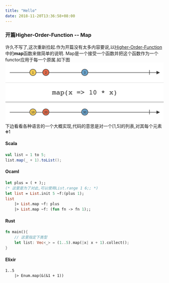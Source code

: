 ```yaml
---
title: "Hello"
date: 2018-11-20T13:36:58+08:00
---
```


### 开篇Higher-Order-Function -- Map
许久不写了,这次重新捡起.作为开篇没有太多内容要说,以[Higher-Order-Function](https://clojurebridge.org/community-docs/docs/clojure/higher-order-function/)中的**map**函数来做简单的说明.
Map是一个接受一个函数并把这个函数作为一个functor应用于每一个原属.如下图
![map](/imgs/map.png)
下边看看各种语言的一个大概实现,代码的意思是对一个[1,5]的列表,对其每个元素➕1

#### Scala
```scala
val list = 1 to 5;
list.map(_ + 1).toList();
```

#### Ocaml
```ocaml
let plus = ( + );;
(* 这里是为了对此,可以使用List.range 1 6;; *)
let list = List.init 5 ~f:(plus 1);
list 
    |> List.map ~f: plus
    |> List.map ~f: (fun fn -> fn 1);;
```

#### Rust
```rust
fn main(){
    // 这里指定下类型
    let list: Vec<_> = (1..5).map(|x| x + 1).collect();
}
```

#### Elixir
```
1..5
    |> Enum.map(&(&1 + 1))
```    